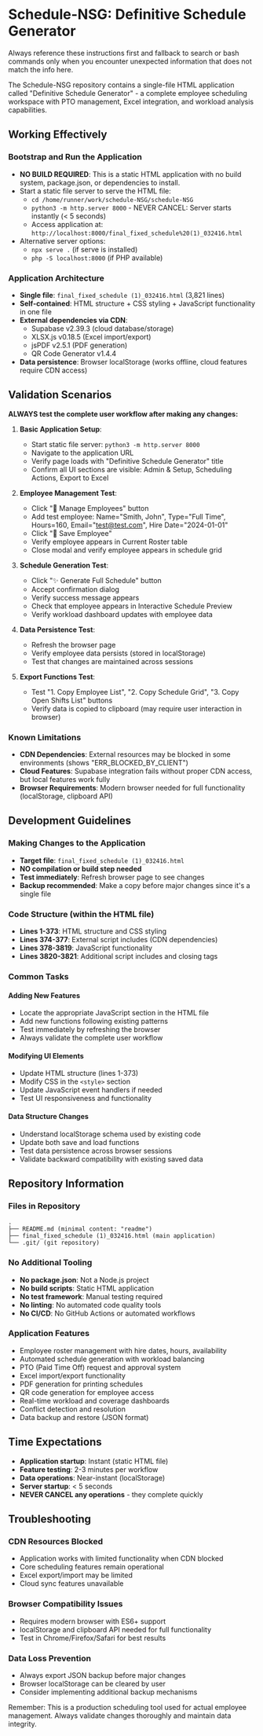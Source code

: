 # Schedule-NSG: Definitive Schedule Generator

Always reference these instructions first and fallback to search or bash commands only when you encounter unexpected information that does not match the info here.

The Schedule-NSG repository contains a single-file HTML application called "Definitive Schedule Generator" - a complete employee scheduling workspace with PTO management, Excel integration, and workload analysis capabilities.

## Working Effectively

### Bootstrap and Run the Application
- **NO BUILD REQUIRED**: This is a static HTML application with no build system, package.json, or dependencies to install.
- Start a static file server to serve the HTML file:
  - `cd /home/runner/work/schedule-NSG/schedule-NSG`
  - `python3 -m http.server 8000` - NEVER CANCEL: Server starts instantly (< 5 seconds)
  - Access application at: `http://localhost:8000/final_fixed_schedule%20(1)_032416.html`
- Alternative server options:
  - `npx serve .` (if serve is installed)
  - `php -S localhost:8000` (if PHP available)

### Application Architecture
- **Single file**: `final_fixed_schedule (1)_032416.html` (3,821 lines)
- **Self-contained**: HTML structure + CSS styling + JavaScript functionality in one file
- **External dependencies via CDN**:
  - Supabase v2.39.3 (cloud database/storage)
  - XLSX.js v0.18.5 (Excel import/export)
  - jsPDF v2.5.1 (PDF generation)
  - QR Code Generator v1.4.4
- **Data persistence**: Browser localStorage (works offline, cloud features require CDN access)

## Validation Scenarios

**ALWAYS test the complete user workflow after making any changes:**

1. **Basic Application Setup**:
   - Start static file server: `python3 -m http.server 8000`
   - Navigate to the application URL
   - Verify page loads with "Definitive Schedule Generator" title
   - Confirm all UI sections are visible: Admin & Setup, Scheduling Actions, Export to Excel

2. **Employee Management Test**:
   - Click "👥 Manage Employees" button
   - Add test employee: Name="Smith, John", Type="Full Time", Hours=160, Email="test@test.com", Hire Date="2024-01-01"
   - Click "💾 Save Employee" 
   - Verify employee appears in Current Roster table
   - Close modal and verify employee appears in schedule grid

3. **Schedule Generation Test**:
   - Click "✨ Generate Full Schedule" button
   - Accept confirmation dialog
   - Verify success message appears
   - Check that employee appears in Interactive Schedule Preview
   - Verify workload dashboard updates with employee data

4. **Data Persistence Test**:
   - Refresh the browser page
   - Verify employee data persists (stored in localStorage)
   - Test that changes are maintained across sessions

5. **Export Functions Test**:
   - Test "1. Copy Employee List", "2. Copy Schedule Grid", "3. Copy Open Shifts List" buttons
   - Verify data is copied to clipboard (may require user interaction in browser)

### Known Limitations
- **CDN Dependencies**: External resources may be blocked in some environments (shows "ERR_BLOCKED_BY_CLIENT")
- **Cloud Features**: Supabase integration fails without proper CDN access, but local features work fully
- **Browser Requirements**: Modern browser needed for full functionality (localStorage, clipboard API)

## Development Guidelines

### Making Changes to the Application
- **Target file**: `final_fixed_schedule (1)_032416.html`
- **NO compilation or build step needed**
- **Test immediately**: Refresh browser page to see changes
- **Backup recommended**: Make a copy before major changes since it's a single file

### Code Structure (within the HTML file)
- **Lines 1-373**: HTML structure and CSS styling
- **Lines 374-377**: External script includes (CDN dependencies)
- **Lines 378-3819**: JavaScript functionality
- **Lines 3820-3821**: Additional script includes and closing tags

### Common Tasks

#### Adding New Features
- Locate the appropriate JavaScript section in the HTML file
- Add new functions following existing patterns
- Test immediately by refreshing the browser
- Always validate the complete user workflow

#### Modifying UI Elements
- Update HTML structure (lines 1-373)
- Modify CSS in the `<style>` section
- Update JavaScript event handlers if needed
- Test UI responsiveness and functionality

#### Data Structure Changes
- Understand localStorage schema used by existing code
- Update both save and load functions
- Test data persistence across browser sessions
- Validate backward compatibility with existing saved data

## Repository Information

### Files in Repository
```
.
├── README.md (minimal content: "readme")
├── final_fixed_schedule (1)_032416.html (main application)
└── .git/ (git repository)
```

### No Additional Tooling
- **No package.json**: Not a Node.js project
- **No build scripts**: Static HTML application  
- **No test framework**: Manual testing required
- **No linting**: No automated code quality tools
- **No CI/CD**: No GitHub Actions or automated workflows

### Application Features
- Employee roster management with hire dates, hours, availability
- Automated schedule generation with workload balancing
- PTO (Paid Time Off) request and approval system
- Excel import/export functionality
- PDF generation for printing schedules
- QR code generation for employee access
- Real-time workload and coverage dashboards
- Conflict detection and resolution
- Data backup and restore (JSON format)

## Time Expectations
- **Application startup**: Instant (static HTML file)
- **Feature testing**: 2-3 minutes per workflow
- **Data operations**: Near-instant (localStorage)
- **Server startup**: < 5 seconds
- **NEVER CANCEL any operations** - they complete quickly

## Troubleshooting

### CDN Resources Blocked
- Application works with limited functionality when CDN blocked
- Core scheduling features remain operational
- Excel export/import may be limited
- Cloud sync features unavailable

### Browser Compatibility Issues
- Requires modern browser with ES6+ support
- localStorage and clipboard API needed for full functionality
- Test in Chrome/Firefox/Safari for best results

### Data Loss Prevention
- Always export JSON backup before major changes
- Browser localStorage can be cleared by user
- Consider implementing additional backup mechanisms

Remember: This is a production scheduling tool used for actual employee management. Always validate changes thoroughly and maintain data integrity.